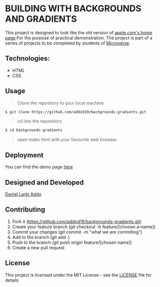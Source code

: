 
# BUILDING WITH BACKGROUNDS AND GRADIENTS

This project is designed to look like the old version of [apple.com's home page](https://web.archive.org/web/20140301004610/http://www.apple.com/).For the purpose of practical demonstration. The project is part of a series of projects to be completed by students of [Microverse](https://www.microverse.org/).



## Technologies:

   - HTML
   - CSS


   
## Usage

> Clone the repository to your local machine

```sh
$ git clone https://github.com/addod19/backgrounds-gradients.git
```

> cd into the repositiory

```sh
$ cd backgrounds-gradients
```
> open index.html with your favourite web browser.


## Deployment


You can find the demo page [here](https://github.com/addod19/backgrounds-gradients/blob/dev/index.html)

## Designed and Developed

[Daniel Larbi Addo](www.github.com/addod19)

## Contributing 


1. Fork it (https://github.com/addod19/backgrounds-gradients.git)
2.  Create your feature branch (git checkout -b feature/[choose-a-name])
3.  Commit your changes (git commit -m "what we are commiting")
4.  Add to the branch (git add .)
5.  Push to the branch (git push origin feature/[chosen name])
6.  Create a new pull request

## License

This project is licensed under the MIT License - see the [LICENSE](./LICENSE.md) file for details

